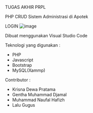 TUGAS AKHIR PRPL

PHP CRUD Sistem Administrasi di Apotek

LOGIN
![image](https://user-images.githubusercontent.com/59174531/126631689-c5b06bd0-91b1-420f-852c-312f0c7e7236.png)

Dibuat menggunakan Visual Studio Code

Teknologi yang digunakan : 
- PHP
- Javascript
- Bootstrap
- MySQL(Xammp)

Contributor : 
- Krisna Dewa Pratama
- Gentha Muhammad Djamal
- Muhammad Naufal Hafizh
- Lalu Gugus
